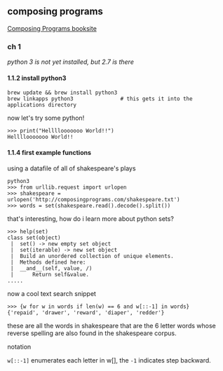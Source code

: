 ## composing programs
[Composing Programs booksite](http://composingprograms.com/)

### ch 1
*python 3 is not yet installed, but 2.7 is there*

#### 1.1.2 install python3
	brew update && brew install python3
	brew linkapps python3				# this gets it into the applications directory

now let's try some python!

	>>> print("Hellllooooooo World!!")
	Hellllooooooo World!!

#### 1.1.4 first example **functions**
using a datafile of all of shakespeare's plays

	python3
	>>> from urllib.request import urlopen
	>>> shakespeare = urlopen('http://composingprograms.com/shakespeare.txt')
	>>> words = set(shakespeare.read().decode().split())

that's interesting, how do i learn more about python sets?

	>>> help(set)
	class set(object)
	 |  set() -> new empty set object
	 |  set(iterable) -> new set object
	 |  Build an unordered collection of unique elements.
	 |  Methods defined here:
	 |  __and__(self, value, /)
	 |      Return self&value.
	.....

now a cool text search snippet

	>>> {w for w in words if len(w) == 6 and w[::-1] in words}
	{'repaid', 'drawer', 'reward', 'diaper', 'redder'}

these are all the words in shakespeare that are the 6 letter words whose reverse spelling are also found in the shakespeare corpus.

notation

`w[::-1]` enumerates each letter in w[], the `-1` indicates step backward.

